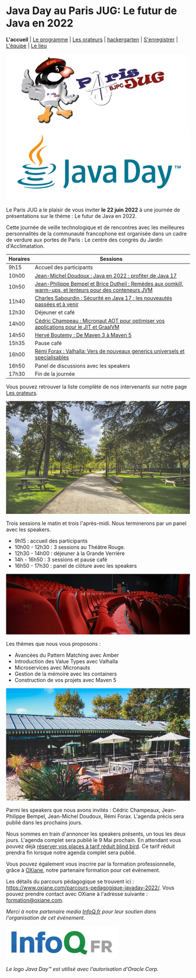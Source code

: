 # Java Day au Paris JUG: Le futur de Java en 2022

**L'accueil** | [Le programme](schedule.html) | [Les orateurs](speakers.html) | [hackergarten](hackergarten.html) | [S'enregistrer](register.html) | [L'équipe](the-team.html) | [Le lieu](lieu.md)

![Paris JUG](images/LogoBJCP20150500x0200.png) ![Java Day](images/Javaday_red.png)

Le Paris JUG a le plaisir de vous inviter **le 22 juin 2022** à une journée de présentations sur le thème : Le futur de Java en 2022.

Cette journée de veille technologique et de rencontres avec les meilleures personnalités de la communauté francophone est organisée dans un cadre de verdure aux portes de Paris : Le centre des congrès du Jardin d'Acclimatation. 

| Horaires | Sessions                                                                                                                              |
|----------|---------------------------------------------------------------------------------------------------------------------------------------|
| 9h15     | Accueil des participants                                                                                                              |
| 10h00    | [Jean-Michel Doudoux : Java en 2022 : profiter de Java 17](speakers.md#jean-michel)                                                   |
| 10h50    | [Jean-Philippe Bempel et Brice Dutheil : Remèdes aux oomkill, warm-ups, et lenteurs pour des conteneurs JVM](speakers.md#brice-jean-philippe) |
| 11h40    | [Charles Sabourdin : Sécurité en Java 17 : les nouveautés passées et à venir](speakers.md#charles)                                    |
| 12h30    | Déjeuner et café                                                                                                                      |
| 14h00    | [Cédric Champeau : Micronaut AOT pour optimiser vos applications pour le JIT et GraalVM](speakers.md#cedric)                          |
| 14h50    | [Hervé Boutemy : De Maven 3 à Maven 5](speakers.md#herve)                                                                             |
| 15h35    | Pause café                                                                                                                            |
| 16h00    | [Rémi Forax : Valhalla: Vers de nouveaux generics universels et specialisables](speakers.md#remi)                                     |
| 16h50    | Panel de discussions avec les speakers                                                                                                |
| 17h30    | Fin de la journée                                                                                                                     |


Vous pouvez retrouver la liste complète de nos intervenants sur notre page [Les orateurs](speakers.html). 

![Le Jardin d'Acclimatation](images/01_panorama.jpg)

Trois sessions le matin et trois l'après-midi. Nous terminerons  par un panel avec les speakers.

- 9h15 : accueil des participants
- 10h00 - 12h30 : 3 sessions au Théâtre Rouge.
- 12h30 - 14h00 : déjeuner à la Grande Verrière
- 14h - 16h50 : 3 sessions et pause café
- 16h50 - 17h30 : panel de clôture avec les speakers

![Le Théâtre Rouge](images/02_theatre-rouge_red.jpg)

Les thèmes que nous vous proposons :

- Avancées du Pattern Matching avec Amber
- Introduction des Value Types avec Valhalla
- Microservices avec Micronauts
- Gestion de la mémoire avec les containers
- Construction de vos projets avec Maven 5

![La Terrasse de la Grande Verrière](images/05_terrasse-02_red.jpg)

Parmi  les speakers que nous avons invités : Cédric Champeaux, Jean-Philippe Bempel, Jean-Michel Doudoux, Rémi Forax. L'agenda précis sera publié dans les prochains jours. 

Nous sommes en train d'annoncer les speakers présents, un tous les deux jours. L'agenda complet sera publié le 9 Mai prochain. En attendant vous pouvez déjà [réserver vos places à tarif réduit blind bird](https://www.helloasso.com/associations/bjpc/evenements/paris-jug-s-java-day). Ce tarif réduit prendra fin lorsque notre agenda complet sera publié.

Vous pouvez également vous inscrire par la formation professionnelle, grâce à [OXiane](https://www.oxiane.com/), notre partenaire formation pour cet événement.

Les détails du parcours pédagogique se trouvent ici : https://www.oxiane.com/parcours-pedagogique-javaday-2022/. Vous pouvez prendre contact avec OXiane à l'adresse suivante : [formation@oxiane.com](mailto:formation@oxiane.com).

*Merci à notre partenaire media [InfoQ.fr](https://www.infoq.com/fr/) pour leur soutien dans l'organisation de cet événement.*

[![InfoQ FR](images/InfoQFR.png)](https://www.infoq.com/fr/)

*Le logo Java Day&trade; est utilisé avec l'autorisation d'Oracle Corp.*